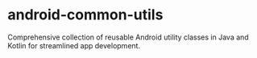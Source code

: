 # android-common-utils
Comprehensive collection of reusable Android utility classes in Java and Kotlin for streamlined app development.

